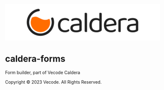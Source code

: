 <picture>
  <source media="(prefers-color-scheme: dark)" srcset=".github/logo_github_w.svg">
  <source media="(prefers-color-scheme: light)" srcset=".github/logo_github.svg">
  <img src=".github/logo_github.svg">
</picture>

# caldera-forms

Form builder, part of Vecode Caldera

Copyright &copy; 2023 Vecode. All Rights Reserved.
